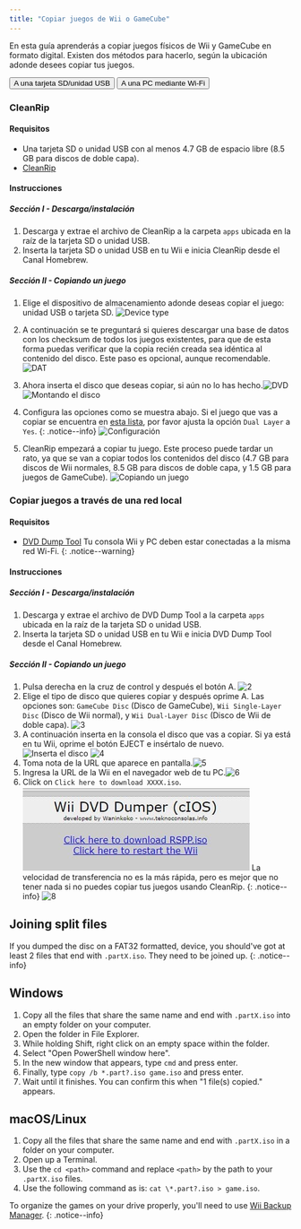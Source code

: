 ```yaml
---
title: "Copiar juegos de Wii o GameCube"
---
```


En esta guía aprenderás a copiar juegos físicos de Wii y GameCube en formato digital. Existen dos métodos para hacerlo, según la ubicación adonde desees copiar tus juegos.

<button class="tablinks btn btn--large btn--primary" id="defaultOpen" onclick="openTab(event, 'cleanrip')">A una tarjeta SD/unidad USB</button>
<button class="tablinks btn btn--large btn--info" onclick="openTab(event, 'dump-smb')">A una PC mediante Wi-Fi</button>

<div id="cleanrip" class="blanktabcontent" markdown="1">

### CleanRip

#### Requisitos

- Una tarjeta SD o unidad USB con al menos 4.7 GB de espacio libre (8.5 GB para discos de doble capa).
- [CleanRip](https://oscwii.org/library/app/cleanrip)

#### Instrucciones

##### Sección I - Descarga/instalación

1. Descarga y extrae el archivo de CleanRip a la carpeta `apps` ubicada en la raíz de la tarjeta SD o unidad USB.
1. Inserta la tarjeta SD o unidad USB en tu Wii e inicia CleanRip desde el Canal Homebrew.

##### Sección II - Copiando un juego

1. Elige el dispositivo de almacenamiento adonde deseas copiar el juego: unidad USB o tarjeta SD. ![Device type](/images/CleanRip/2.png)
1. A continuación se te preguntará si quieres descargar una base de datos con los checksum de todos los juegos existentes, para que de esta forma puedas verificar que la copia recién creada sea idéntica al contenido del disco. Este paso es opcional, aunque recomendable. ![DAT](/images/CleanRip/3.png)
1. Ahora inserta el disco que deseas copiar, si aún no lo has hecho.![DVD](/images/CleanRip/4.png) ![Montando el disco](/images/CleanRip/5.png)
1. Configura las opciones como se muestra abajo.
Si el juego que vas a copiar se encuentra en [esta lista](https://wiki.dolphin-emu.org/index.php?title=Category:Dual_Layer_Disc_games), por favor ajusta la opción `Dual Layer` a `Yes`.
{: .notice--info}
![Configuración](/images/CleanRip/6.png)

1. CleanRip empezará a copiar tu juego. Este proceso puede tardar un rato, ya que se van a copiar todos los contenidos del disco (4.7 GB para discos de Wii normales, 8.5 GB para discos de doble capa, y 1.5 GB para juegos de GameCube). ![Copiando un juego](/images/CleanRip/7.png)
</div>

<div id="dump-smb" class="blanktabcontent" markdown="1">

### Copiar juegos a través de una red local

#### Requisitos

- [DVD Dump Tool](/assets/files/DVDDumpTool.zip)
Tu consola Wii y PC deben estar conectadas a la misma red Wi-Fi.
{: .notice--warning}

#### Instrucciones

##### Sección I - Descarga/instalación

1. Descarga y extrae el archivo de DVD Dump Tool a la carpeta `apps` ubicada en la raíz de la tarjeta SD o unidad USB.
1. Inserta la tarjeta SD o unidad USB en tu Wii e inicia DVD Dump Tool desde el Canal Homebrew.

##### Sección II - Copiando un juego

1. Pulsa derecha en la cruz de control y después el botón A. ![2](/images/DumpDiscs_LAN/2.png)
1. Elige el tipo de disco que quieres copiar y después oprime A. Las opciones son: `GameCube Disc` (Disco de GameCube), `Wii Single-Layer Disc` (Disco de Wii normal), y `Wii Dual-Layer Disc` (Disco de Wii de doble capa). ![3](/images/DumpDiscs_LAN/3.png)
1. A continuación inserta en la consola el disco que vas a copiar. Si ya está en tu Wii, oprime el botón EJECT e insértalo de nuevo. ![Inserta el disco](/images/DumpDiscs_LAN/insertthedisc.jpg) ![4](/images/DumpDiscs_LAN/4.png)
1. Toma nota de la URL que aparece en pantalla.![5](/images/DumpDiscs_LAN/5.png)
1. Ingresa la URL de la Wii en el navegador web de tu PC.![6](/images/DumpDiscs_LAN/6.png)
1. Click on `Click here to download XXXX.iso`. ![7](/images/DumpDiscs_LAN/7.jpg)
La velocidad de transferencia no es la más rápida, pero es mejor que no tener nada si no puedes copiar tus juegos usando CleanRip.
{: .notice--info}
![8](/images/DumpDiscs_LAN/8.PNG)
</div>

## Joining split files

If you dumped the disc on a FAT32 formatted, device, you should've got at least 2 files that end with `.partX.iso`. They need to be joined up.
{: .notice--info}

## Windows

1. Copy all the files that share the same name and end with `.partX.iso` into an empty folder on your computer.
1. Open the folder in File Explorer.
1. While holding Shift, right click on an empty space within the folder.
1. Select "Open PowerShell window here".
1. In the new window that appears, type `cmd` and press enter.
1. Finally, type `copy /b *.part?.iso game.iso` and press enter.
1. Wait until it finishes. You can confirm this when "1 file(s) copied." appears.

## macOS/Linux

1.  Copy all the files that share the same name and end with `.partX.iso` in a folder on your computer.
1.  Open up a Terminal.
1.  Use the `cd <path>` command and replace `<path>` by the path to your `.partX.iso` files.
1.  Use the following command as is: `cat \*.part?.iso > game.iso`.

To organize the games on your drive properly, you'll need to use [Wii Backup Manager](wiibackupmanager).
{: .notice--info}

<script>
    let tabcontent = document.getElementsByClassName("blanktabcontent");
    let tablinks = document.getElementsByClassName("tablinks");

    for (e of tabcontent) element.style.display = "none";

    function openTab(evt, tabName) {
        let element;

        for (element of tabcontent) {
            element.style.display = "none";
        }

        for (element of tablinks) {
            element.className = element.className.replace("btn--primary", "btn--info");
            if (!element.className.includes('btn--info'))
                element.className += " btn--info";
        }

        document.getElementById(tabName).style.display = "block";
        evt.currentTarget.className = evt.currentTarget.className.replace("btn--info", "btn--primary");
    }

    // Get the element with id="defaultOpen" and click on it
    document.getElementById("defaultOpen").click();
</script>
